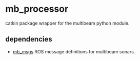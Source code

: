 # mb_processor

catkin package wrapper for the multibeam python module.

## dependencies 

 * [mb_msgs](https://github.com/pvazteixeira/mb_msgs) ROS message definitions for multibeam sonars.

